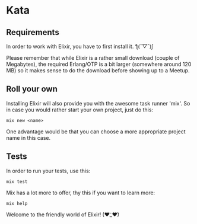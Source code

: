 # Kata

## Requirements

In order to work with Elixir, you have to first install it.  ƪ(ˆ▽ˆ)ʃ

Please remember that while Elixir is a rather small download (couple of Megabytes), the required Erlang/OTP is a bit larger (somewhere around 120 MB) so it makes sense to do the download before showing up to a Meetup.

## Roll your own

Installing Elixir will also provide you with the awesome task runner 'mix'. So in case you would rather start your own project, just do this:

    mix new <name>

One advantage would be that you can choose a more appropriate project name in this case.

## Tests

In order to run your tests, use this:

    mix test

Mix has a lot more to offer, thy this if you want to learn more:

    mix help

Welcome to the friendly world of Elixir! (♥͡_♥͡)

